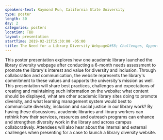 ```yaml
---
speakers-text: Raymond Pun, California State University
type: poster
length: 30
day: 2
categories: posters
location: TBD
layout: presentation
startTime: 2019-02-21T15:30:00 -05:00
title: The Need for a Library Diversity Webpage&#58; Challenges, Opportunities and Expectations
---
```

This poster presentation explores how one academic library launched the library diversity webpage after conducting a 6-month needs assessment to promote the library's interest and value for diversity and inclusion. Through collaboration and communication, the website represents the library's commitment to these values and supports the university's mission as well. This presentation will share best practices, challenges and expectations of creating and maintaining such information on the website: what content should be displayed, what are other academic library sites doing to promote diversity, and what learning management system would best to communicate diversity, inclusion and social justice in our library work? By having these discussions, academic libraries and library workers can rethink how their services, resources and outreach programs can enhance and strengthen diversity work in the library and across campus collaboratively. Attendees will also hear about the internal and external challenges when presenting for a case to launch a library diversity website. 
